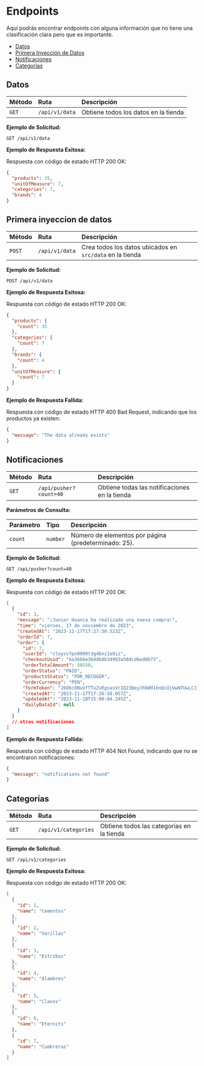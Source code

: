 # Endpoints

Aquí podrás encontrar endpoints con alguna información que no tiene una clasificación clara pero que es importante.

- [Datos](#datos)
- [Primera Inyección de Datos](#primera-inyección-de-datos)
- [Notificaciones](#notificaciones)
- [Categorías](#categorías)

## Datos

| Método | Ruta           | Descripción                          |
| :----- | :------------- | :----------------------------------- |
| `GET`  | `/api/v1/data` | Obtiene todos los datos en la tienda |

**Ejemplo de Solicitud:**

```
GET /api/v1/data
```

**Ejemplo de Respuesta Exitosa:**

Respuesta con código de estado HTTP 200 OK:

```json
{
  "products": 35,
  "unitOfMeasure": 7,
  "categories": 7,
  "brands": 4
}
```

## Primera inyeccion de datos

| Método | Ruta           | Descripción                                              |
| :----- | :------------- | :------------------------------------------------------- |
| `POST` | `/api/v1/data` | Crea todos los datos ubicados en `src/data` en la tienda |

**Ejemplo de Solicitud:**

```
POST /api/v1/data
```

**Ejemplo de Respuesta Exitosa:**

Respuesta con código de estado HTTP 200 OK:

```json
{
  "products": {
    "count": 35
  },
  "categories": {
    "count": 7
  },
  "brands": {
    "count": 4
  },
  "unitOfMeasure": {
    "count": 7
  }
}
```

**Ejemplo de Respuesta Fallida:**

Respuesta con código de estado HTTP 400 Bad Request, indicando que los productos ya existen:

```json
{
  "message": "The data already exists"
}
```

## Notificaciones

| Método | Ruta                   | Descripción                                   |
| :----- | :--------------------- | :-------------------------------------------- |
| `GET`  | `/api/pusher?count=40` | Obtiene todas las notificaciones en la tienda |

**Parámetros de Consulta:**

| Parámetro | Tipo     | Descripción                                          |
| :-------- | :------- | :--------------------------------------------------- |
| `count`   | `number` | Número de elementos por página (predeterminado: 25). |

**Ejemplo de Solicitud:**

```
GET /api/pusher?count=40
```

**Ejemplo de Respuesta Exitosa:**

Respuesta con código de estado HTTP 200 OK:

```json
[
  {
    "id": 3,
    "message": "¡Junior Huanca ha realizado una nueva compra!",
    "time": "viernes, 17 de noviembre de 2023",
    "createdAt": "2023-11-17T17:27:30.523Z",
    "orderId": 7,
    "order": {
      "id": 7,
      "userId": "cloysv7pn0000t3g4bnz1e0iz",
      "checkoutUuid": "ba36b6e364db4b34903a50dcd6ed0b73",
      "orderTotalAmount": 50550,
      "orderStatus": "PAID",
      "productsStatus": "POR_RECOGER",
      "orderCurrency": "PEN",
      "formToken": "26ObcONvUfTTuZvRgsasVc1Q23BeyJhbW91bnQiOjUwNTUwLCJjdXJyZW5jeSI6IlBFTiIsIm1vZGUiOiJURVNUIiwidmVyc2lvbiI6NCwib3JkZXJJZCI6IjciLCJzaG9wTmFtZSI6IklaSSpEaXN0cmlidWNpb25lcyBsaXZpYXBvbWEgRUlSTCAoNTU2M...",
      "createdAt": "2023-11-17T17:26:58.057Z",
      "updatedAt": "2023-11-18T15:00:04.245Z",
      "dailyDataId": null
    }
  }
  // otras notificaciones
]
```

**Ejemplo de Respuesta Fallida:**

Respuesta con código de estado HTTP 404 Not Found, indicando que no se encontraron notificaciones:

```json
{
  "message": "notifications not found"
}
```

## Categorías

| Método | Ruta                 | Descripción                               |
| :----- | :------------------- | :---------------------------------------- |
| `GET`  | `/api/v1/categories` | Obtiene todos las categorias en la tienda |

**Ejemplo de Solicitud:**

```
GET /api/v1/categories
```

**Ejemplo de Respuesta Exitosa:**

Respuesta con código de estado HTTP 200 OK:

```json
[
  {
    "id": 1,
    "name": "Cementos"
  },
  {
    "id": 2,
    "name": "Varillas"
  },
  {
    "id": 3,
    "name": "Estribos"
  },
  {
    "id": 4,
    "name": "Alambres"
  },
  {
    "id": 5,
    "name": "Clavos"
  },
  {
    "id": 6,
    "name": "Eternits"
  },
  {
    "id": 7,
    "name": "Cumbreras"
  }
]
```
